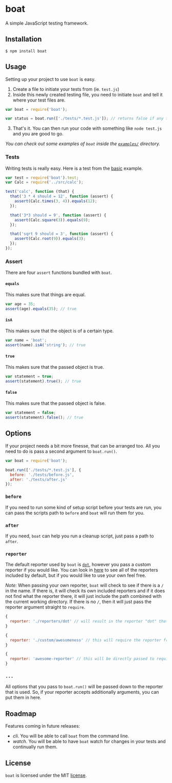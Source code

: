 boat
====
A simple JavaScript testing framework.

## Installation
```
$ npm install boat
```

## Usage
Setting up your project to use `boat` is easy.

1. Create a file to initiate your tests from (ie. `test.js`)
2. Inside this newly created testing file, you need to initiate `boat` and tell it where your test files are.

```js
var boat = require('boat');

var status = boat.run(['./tests/*.test.js']); // returns false if any tests failed
```

3. That's it. You can then run your code with something like `node test.js` and you are good to go.

*You can check out some examples of `boat` inside the [`examples/`](examples/) directory.*

### Tests
Writing tests is really easy. Here is a test from the [basic](examples/basic/) example.

```js
var test = require('boat').test;
var Calc = require('../src/calc');

test('calc', function (that) {
  that('3 * 4 should = 12', function (assert) {
    assert(Calc.times(3, 4)).equals(12);
  });

  that('3*3 should = 9', function (assert) {
    assert(Calc.square(3)).equals(9);
  });

  that('sqrt 9 should = 3', function (assert) {
    assert(Calc.root(9)).equals(3);
  });
});
```

### Assert
There are four `assert` functions bundled with `boat`.

#### `equals`
This makes sure that things are equal.

```js
var age = 35;
assert(age).equals(35); // true
```
#### `isA`
This makes sure that the object is of a certain type.

```js
var name = 'boat';
assert(name).isA('string'); // true
```
#### `true`
This makes sure that the passed object is true.

```js
var statement = true;
assert(statement).true(); // true
```
#### `false`
This makes sure that the passed object is false.

```js
var statement = false;
assert(statement).false(); // true
```

## Options
If your project needs a bit more finesse, that can be arranged too. All you need to do is pass a second argument to `boat.run()`.

```js
var boat = require('boat');

boat.run(['./tests/*.test.js'], {
  before: './tests/before.js',
  after: './tests/after.js'
});
```

### `before`
If you need to run some kind of setup script before your tests are run, you can pass the scripts path to `before` and `boat` will run them for you.

### `after`
If you need, `boat` can help you run a cleanup script, just pass a path to `after`.

### `reporter`
The default reporter used by `boat` is [`dot`](lib/reporters/dot.js), however you pass a custom reporter if you would like. You can look in [here](lib/reporters/) to see all of the reporters included by default, but if you would like to use your own feel free.

*Note:* When passing your own reporter, `boat` will check to see if there is a `/` in the name. If there is, it will check its own included reporters and if it does not find what the reporter there, it will just include the path combined with the current working directory. If there is no `/`, then it will just pass the reporter argument straight to `require`.

```js
{
  reporter: './reporters/dot' // will result in the reporter "dot" that is included by default.
}

{
  reporter: './custom/awesomeness' // this will require the reporter from "./custom/awesomeness".
}

{
  reporter: 'awesome-reporter' // this will be directly passed to require("awesome-reporter").
}
```

### `...`
All options that you pass to `boat.run()` will be passed down to the reporter that is used. So, if your reporter accepts additionally arguments, you can put them in here.

## Roadmap
Features coming in future releases:

- *cli*. You will be able to call `boat` from the command line.
- *watch*. You will be able to have `boat` watch for changes in your tests and continually run them.

## License
`boat` is licensed under the MIT [license](LICENSE).
